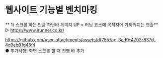 # 웹사이트 기능별 벤치마킹

** 1) 스크롤 하는 만큼 하단바 게이지 UP > 러닝 코스에 목적지에 가까워지는 연출**
  ▷ https://www.irunner.co.kr/ 
   

  https://github.com/user-attachments/assets/df7557ce-3ad9-4702-837d-4c0eb01d48f4  
   ● 추가사항: 화면 스크롤 할 때 진행 바 추가
 








